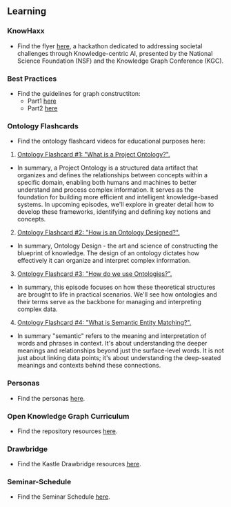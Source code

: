 ## Learning

### KnowHaxx

- Find the flyer [here](./assets/resources/knowhax-flyer.pdf), a hackathon dedicated to addressing societal challenges through Knowledge-centric AI, presented by the National Science Foundation (NSF) and the Knowledge Graph Conference (KGC).

### Best Practices

- Find the guidelines for graph constructiton:
  - Part1 [here](./resource-pages/graph-construction-guidelines.md)
  - Part2 [here](./resource-pages/graph-construction-guidelines-part2.md)

### Ontology Flashcards

- Find the ontology flashcard videos for educational purposes here:

1. [Ontology Flashcard #1: "What is a Project Ontology?".](https://youtu.be/5Lj76uJwL3c?si=LdcZzCKqeY3mKkrW)
- In summary, a Project Ontology is a structured data artifact that organizes and defines the relationships between concepts within a specific domain, enabling both humans and machines to better understand and process complex information. It serves as the foundation for building more efficient and intelligent knowledge-based systems. In upcoming episodes, we'll explore in greater detail how to develop these frameworks, identifying and defining key notions and concepts.

2. [Ontology Flashcard #2: "How is an Ontology Designed?".](https://youtu.be/pcAGVno_kYA?si=tqhHwV0RDs_aJkXw)
- In summary, Ontology Design - the art and science of constructing the blueprint of knowledge. The design of an ontology dictates how effectively it can organize and interpret complex information.

3. [Ontology Flashcard #3: "How do we use Ontologies?".](https://youtu.be/mmbdmo_GG48?si=27dzvWwxwp1cgiqY)
- In summary, this episode focuses on how these theoretical structures are brought to life in practical scenarios. We'll see how ontologies and their terms serve as the backbone for managing and interpreting complex data.

4. [Ontology Flashcard #4: "What is Semantic Entity Matching?".](https://youtu.be/ahgAFEyymBw?si=pUh8UDkn3ar9GXcK)
- In summary "semantic" refers to the meaning and interpretation of words and phrases in context. It's about understanding the deeper meanings and relationships beyond just the surface-level words. It is not just about linking data points; it's about understanding the deep-seated meanings and contexts behind these connections.

### Personas

- Find the personas [here](./resource-pages/personas.md).

### Open Knowledge Graph Curriculum

- Find the repository resources [here](https://github.com/KGConf/open-kg-curriculum).

### Drawbridge

- Find the Kastle Drawbridge resources [here](https://github.com/kastle-lab/kastle-drawbridge).

### Seminar-Schedule

- Find the Seminar Schedule [here](./resource-pages/seminar-schedule.md).